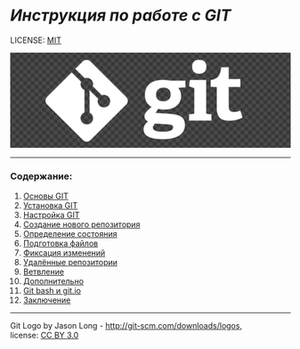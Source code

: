 # ***Инструкция по работе с GIT***



LICENSE: [MIT](license.md)




![](/pictures/1color-darkbg%402x.png)

---

### <strong>Содержание:</strong>
1. [Основы GIT](basics_GIT.md)
2. [Установка GIT](setup_GIT.md)
3. [Настройка GIT](Settings_GIT.md)
4. [Создание нового репозитория](Creating_%20a_%20new_%20repository.md)
5. [Определение состояния](Determining_the_state.md)
6. [Подготовка файлов](Preparing_files.md)
7. [Фиксация изменений](Fixing_changes.md)
8. [Удалённые репозитории](Remote_repositories.md)
9. [Ветвление](Branching.md)
10. [Дополнительно](/Additionally.md)
11. [Git bash и git.io](/Git_bash_and_git.io.md)
12. [Заключение](Conclusion.md)
---

Git Logo by Jason Long - http://git-scm.com/downloads/logos, <br>
license: [CC BY 3.0](https://creativecommons.org/licenses/by/3.0/)
  
